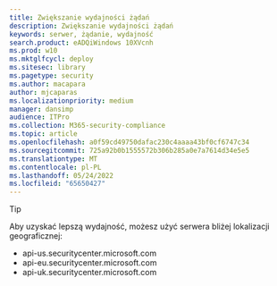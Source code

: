 ```yaml
---
title: Zwiększanie wydajności żądań
description: Zwiększanie wydajności żądań
keywords: serwer, żądanie, wydajność
search.product: eADQiWindows 10XVcnh
ms.prod: w10
ms.mktglfcycl: deploy
ms.sitesec: library
ms.pagetype: security
ms.author: macapara
author: mjcaparas
ms.localizationpriority: medium
manager: dansimp
audience: ITPro
ms.collection: M365-security-compliance
ms.topic: article
ms.openlocfilehash: a0f59cd49750dafac230c4aaaa43bf0cf6747c34
ms.sourcegitcommit: 725a92b0b1555572b306b285a0e7a7614d34e5e5
ms.translationtype: MT
ms.contentlocale: pl-PL
ms.lasthandoff: 05/24/2022
ms.locfileid: "65650427"
---
```

> [!TIP]
> Aby uzyskać lepszą wydajność, możesz użyć serwera bliżej lokalizacji geograficznej:
>
> - api-us.securitycenter.microsoft.com
> - api-eu.securitycenter.microsoft.com
> - api-uk.securitycenter.microsoft.com
